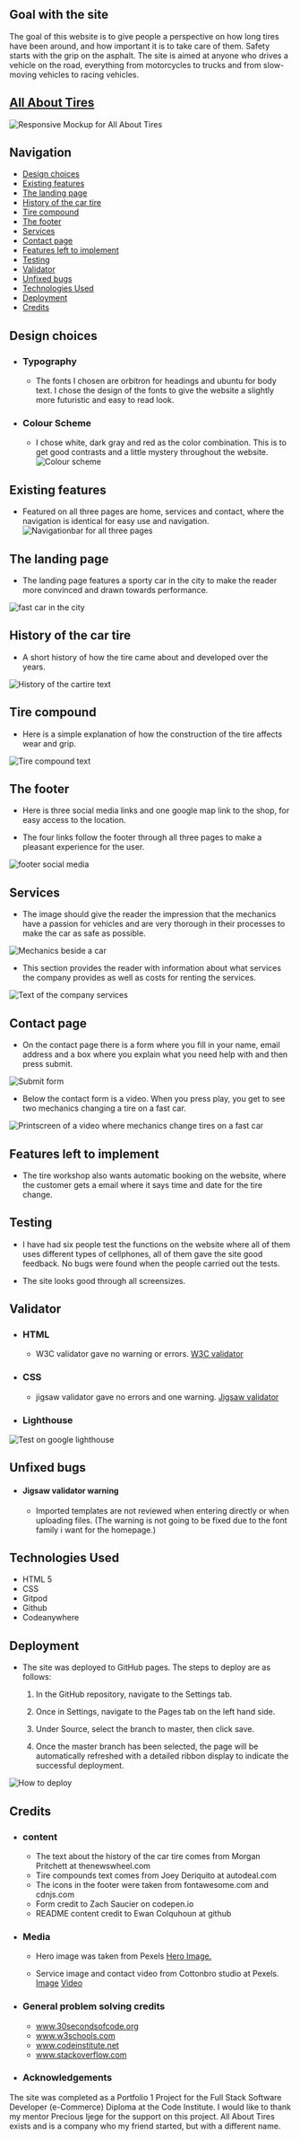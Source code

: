 ## Goal with the site

The goal of this website is to give people a perspective on how long tires have been around, and how important it is to take care of them. Safety starts with the grip on the asphalt.
The site is aimed at anyone who drives a vehicle on the road, everything from motorcycles to trucks and from slow-moving vehicles to racing vehicles.
 ## [All About Tires](https://freddyfrans.github.io/all-about-tires/)


![Responsive Mockup for All About Tires](/assets/images/responsivemockupallabouttires.png)

## Navigation
- [Design choices](#design-choices)
- [Existing features](#existing-features)
- [The landing page](#the-landing-page)
- [History of the car tire](#history-of-the-car-tire)
- [Tire compound](#tire-compound)
- [The footer](#the-footer)
- [Services](#services)
- [Contact page](#contact-page)
- [Features left to implement](#features-left-to-implement)
- [Testing](#testing)
- [Validator](#validator)
- [Unfixed bugs](#unfixed-bugs)
- [Technologies Used](#technologies-used)
- [Deployment](#deployment)
- [Credits](#credits)
## Design choices
- ### Typography
  - The fonts I chosen are orbitron for headings and ubuntu for body text. I chose the design of the fonts to give the website a slightly more futuristic and easy to read look.
- ### Colour Scheme
  - I chose white, dark gray and red as the color combination. This is to get good contrasts and a little mystery throughout the website.
![Colour scheme](assets/images/color2.png)
## Existing features
- Featured on all three pages are home, services and contact, where the navigation is identical for easy use and navigation.
![Navigationbar for all three pages](assets/images/navigation-bar.png)


## The landing page
- The landing page features a sporty car in the city to make the reader more convinced and drawn towards performance.

![fast car in the city](assets/images/fast-car.png)

## History of the car tire
- A short history of how the tire came about and developed over the years.

![History of the cartire text](assets/images/history-of-the-cartire.png)

## Tire compound
- Here is a simple explanation of how the construction of the tire affects wear and grip.

![Tire compound text](assets/images/tire-compound.png)

## The footer
- Here is three social media links and one google map link to the shop, for easy access to the location.

- The four links follow the footer through all three pages to make a pleasant experience for the user.

![footer social media](assets/images/footer.png)

## Services

- The image should give the reader the impression that the mechanics have a passion for vehicles and are very thorough in their processes to make the car as safe as possible.

![Mechanics beside a car](assets/images/mechanic-services.png)

- This section provides the reader with information about what services the company provides as well as costs for renting the services.

![Text of the company services](assets/images/services.png)

## Contact page

- On the contact page there is a form where you fill in your name, email address and a box where you explain what you need help with and then press submit.

![Submit form](assets/images/submit-form.png)

- Below the contact form is a video. When you press play, you get to see two mechanics changing a tire on a fast car.

![Printscreen of a video where mechanics change tires on a fast car](assets/images/mechanic-video.png)

## Features left to implement

- The tire workshop also wants automatic booking on the website, where the customer gets a email where it says time and date for the tire change.

## Testing

- I have had six people test the functions on the website where all of them uses different types of cellphones, all of them gave the site good feedback. No bugs were found when the people carried out the tests.

- The site looks good through all screensizes.

## Validator

- ### HTML 
  - W3C validator gave no warning or errors.
  [W3C validator](https://validator.w3.org/nu/?doc=https%3A%2F%2Ffreddyfrans.github.io%2Fall-about-tires%2F)
  
- ### CSS 
  - jigsaw validator gave no errors and one warning.
  [Jigsaw validator](assets/images/jigsaw-validator.png)
  
- ### Lighthouse
![Test on google lighthouse](assets/images/lighthouse.png)

## Unfixed bugs
- #### Jigsaw validator warning
  - Imported templates are not reviewed when entering directly or when uploading files.
  (The warning is not going to be fixed due to the font family i want for the homepage.)
## Technologies Used
- HTML 5
- CSS
- Gitpod
- Github
- Codeanywhere
## Deployment
- The site was deployed to GitHub pages. The steps to deploy are as follows:
  1. In the GitHub repository, navigate to the Settings tab.
  2. Once in Settings, navigate to the Pages tab on the left hand side.
  
  3. Under Source, select the branch to master, then click save.
  
  4. Once the master branch has been selected, the page will be automatically refreshed with a detailed ribbon display to indicate the successful deployment.

![How to deploy](assets/images/deployment2023-04-27104532.png)

 ## Credits
 - ### content
   - The text about the history of the car tire comes from Morgan Pritchett at thenewswheel.com
   - Tire compounds text comes from Joey Deriquito at autodeal.com
   - The icons in the footer were taken from fontawesome.com and cdnjs.com
   - Form credit to Zach Saucier on codepen.io
   - README content credit to Ewan Colquhoun at github
- ### Media
  - Hero image was taken from Pexels [Hero Image.](https://pixabay.com/sv/photos/porsche-bil-bromsljus-bakljus-1851246/)
  
  - Service image and contact video from Cottonbro studio at Pexels. [Image](https://www.pexels.com/sv-se/foto/bil-fordon-neon-fixa-4488665/) [Video](https://www.pexels.com/video/car-vehicle-fix-repair-4489885/)
 
- ### General problem solving credits
    - www.30secondsofcode.org
    - www.w3schools.com
    - www.codeinstitute.net 
    - www.stackoverflow.com
- ### Acknowledgements
The site was completed as a Portfolio 1 Project  for the Full Stack Software Developer (e-Commerce) Diploma at the Code Institute.
I would like to thank my mentor Precious Ijege for the support on this project.
All About Tires exists and is a company who my friend started, but with a different name. 